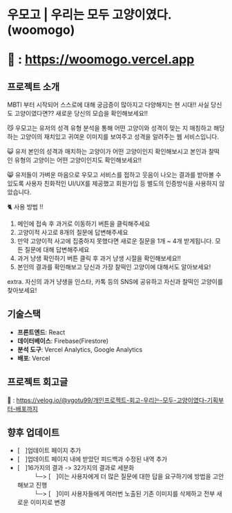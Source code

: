 # 우모고 | 우리는 모두 고양이였다. (woomogo)<br/><br/>🔗 : https://woomogo.vercel.app

## 프로젝트 소개
MBTI 부터 시작되어 스스로에 대해 궁금증이 많아지고 다양해지는 현 시대!! 사실 당신도 고양이였다면?? 새로운 당신의 모습을 확인해보세요!!

😼 우모고는 유저의 성격 유형 분석을 통해 어떤 고양이와 성격이 맞는 지 매칭하고 해당하는 고양이의 재치있고 귀여운 이미지를 보여주고 성격을 알려주는 웹 서비스입니다.

😺 유저 본인의 성격과 매치하는 고양이가 어떤 고양이인지 확인해보시고 본인과 찰떡인 유형의 고양이는 어떤 고양이인지도 확인해보세요!!

😸 유저들이 가벼운 마음으로 우모고 서비스를 접하고 웃음이 나오는 결과를 받아볼 수 있도록 사용자 친화적인 UI/UX를 제공했고 회원가입 등 별도의 인증방식을 사용하지 않았습니다.

🐈 사용 방법 !!
1. 메인에 접속 후 과거로 이동하기 버튼을 클릭해주세요
2. 고양이적 사고로 8개의 질문에 답변해주세요
3. 만약 고양이적 사고에 집중하지 못했다면 새로운 질문을 1개 ~ 4개 받게됩니다. 모든 질문에 대해 답변해주세요
4. 과거 냥생 확인하기 버튼 클릭 후 과거 냥생 시절을 확인해보세요!!
5. 본인의 결과를 확인해보고 당신과 가장 찰떡인 고양이에 대해서도 알아보세요!

extra. 자신의 과거 냥생을 인스타, 카톡 등의 SNS에 공유하고 자신과 찰떡인 고양이를 찾아보세요!

## 기술스택
- **프론트엔드**: React
- **데이터베이스**: Firebase(Firestore)
- **분석 도구**: Vercel Analytics, Google Analytics
- **배포**: Vercel


## 프로젝트 회고글
🔗 : https://velog.io/@vgotu99/개인프로젝트-회고-우리는-모두-고양이였다-기획부터-배포까지


## 향후 업데이트
- [ㅤ]업데이트 페이지 추가
- [ㅤ]업데이트 페이지 내에 받았던 피드백과 수정된 내역 추가
- [ㅤ]16가지의 결과 -> 32가지의 결과로 세분화<br/>
ㅤㅤㅤ└─> [ㅤ]이는 사용자에게 더 많은 질문에 대한 답을 요구하기에 방법을 고안해보고 진행<br/>
ㅤㅤㅤ└─> [ㅤ]이미 사용자들에게 여러번 노출된 기존 이미지를 삭제하고 전부 새로운 이미지로 변경
